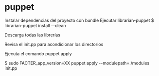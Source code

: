 # puppet

Instalar dependencias del proyecto con bundle
Ejecutar librarian-puppet 
$ librarian-puppet install --clean

Descarga todas las librerías

Revisa el init.pp para acondicionar los directorios

Ejecuta el comando puppet apply

$ sudo FACTER_app_version=XX puppet apply --modulepath=./modules init.pp
